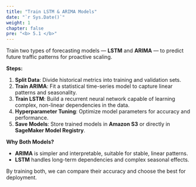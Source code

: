 ```yaml
---
title: "Train LSTM & ARIMA Models"
date: "`r Sys.Date()`"
weight: 1
chapter: false
pre: "<b> 5.1 </b>"
---
```


Train two types of forecasting models — **LSTM** and **ARIMA** — to predict future traffic patterns for proactive scaling.

**Steps:**
1. **Split Data**: Divide historical metrics into training and validation sets.
2. **Train ARIMA**: Fit a statistical time-series model to capture linear patterns and seasonality.
3. **Train LSTM**: Build a recurrent neural network capable of learning complex, non-linear dependencies in the data.
4. **Hyperparameter Tuning**: Optimize model parameters for accuracy and performance.
5. **Save Models**: Store trained models in **Amazon S3** or directly in **SageMaker Model Registry**.

**Why Both Models?**
- **ARIMA** is simpler and interpretable, suitable for stable, linear patterns.
- **LSTM** handles long-term dependencies and complex seasonal effects.

By training both, we can compare their accuracy and choose the best for deployment.